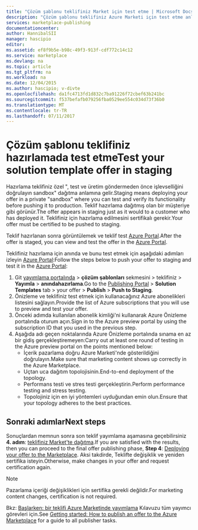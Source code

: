 ```yaml
---
title: "Çözüm şablonu teklifiniz Market için test etme | Microsoft Docs"
description: "Çözüm şablonu teklifiniz Azure Marketi için test etme anlayın."
services: marketplace-publishing
documentationcenter: 
author: HannibalSII
manager: hascipio
editor: 
ms.assetid: ef8f9b5e-b98c-49f3-913f-cdf772c14c12
ms.service: marketplace
ms.devlang: na
ms.topic: article
ms.tgt_pltfrm: na
ms.workload: na
ms.date: 12/04/2015
ms.author: hascipio; v-divte
ms.openlocfilehash: da1fc4713fd1d832c7ba91226f72cbef63b241bc
ms.sourcegitcommit: f537befafb079256fba0529ee554c034d73f36b0
ms.translationtype: MT
ms.contentlocale: tr-TR
ms.lasthandoff: 07/11/2017
---
```

# <a name="test-your-solution-template-offer-in-staging"></a><span data-ttu-id="ef91f-103">Çözüm şablonu teklifiniz hazırlamada test etme</span><span class="sxs-lookup"><span data-stu-id="ef91f-103">Test your solution template offer in staging</span></span>
<span data-ttu-id="ef91f-104">Hazırlama teklifiniz özel ", test ve üretim göndermeden önce işlevselliğini doğrulayın sandbox" dağıtma anlamına gelir.</span><span class="sxs-lookup"><span data-stu-id="ef91f-104">Staging means deploying your offer in a private "sandbox" where you can test and verify its functionality before pushing it to production.</span></span> <span data-ttu-id="ef91f-105">Teklif hazırlama dağıtmış olan bir müşteriye gibi görünür.</span><span class="sxs-lookup"><span data-stu-id="ef91f-105">The offer appears in staging just as it would to a customer who has deployed it.</span></span> <span data-ttu-id="ef91f-106">Teklifiniz için hazırlama edilmesini sertifikalı gerekir.</span><span class="sxs-lookup"><span data-stu-id="ef91f-106">Your offer must be certified to be pushed to staging.</span></span>

<span data-ttu-id="ef91f-107">Teklif hazırlanan sonra görüntülemek ve teklif test [Azure Portal](https://portal.azure.com/).</span><span class="sxs-lookup"><span data-stu-id="ef91f-107">After the offer is staged, you can view and test the offer in the [Azure Portal](https://portal.azure.com/).</span></span>

<span data-ttu-id="ef91f-108">Teklifiniz hazırlama için anında ve bunu test etmek için aşağıdaki adımları izleyin [Azure Portal](https://portal.azure.com/):</span><span class="sxs-lookup"><span data-stu-id="ef91f-108">Follow the steps below to push your offer to staging and test it in the [Azure Portal](https://portal.azure.com/):</span></span>

1. <span data-ttu-id="ef91f-109">Git [yayımlama portalında](https://publish.windowsazure.com) > **çözüm şablonları** sekmesini > teklifiniz > **Yayımla** > **anındahazırlama**.</span><span class="sxs-lookup"><span data-stu-id="ef91f-109">Go to the [Publishing Portal](https://publish.windowsazure.com) > **Solution Templates** tab > your offer > **Publish** > **Push to Staging**.</span></span>
2. <span data-ttu-id="ef91f-110">Önizleme ve teklifiniz test etmek için kullanacağınız Azure abonelikleri listesini sağlayın.</span><span class="sxs-lookup"><span data-stu-id="ef91f-110">Provide the list of Azure subscriptions that you will use to preview and test your offer.</span></span>
3. <span data-ttu-id="ef91f-111">Önceki adımda kullanılan abonelik kimliği'ni kullanarak Azure Önizleme portalında oturum açın.</span><span class="sxs-lookup"><span data-stu-id="ef91f-111">Sign in to the Azure preview portal by using the subscription ID that you used in the previous step.</span></span>
4. <span data-ttu-id="ef91f-112">Aşağıda adı geçen noktalarında Azure Önizleme portalında sınama en az bir gidiş gerçekleştiremeyen:</span><span class="sxs-lookup"><span data-stu-id="ef91f-112">Carry out at least one round of testing in the Azure preview portal on the points mentioned below:</span></span>
   * <span data-ttu-id="ef91f-113">İçerik pazarlama doğru Azure Marketi'nde gösterildiğini doğrulayın.</span><span class="sxs-lookup"><span data-stu-id="ef91f-113">Make sure that marketing content shows up correctly in the Azure Marketplace.</span></span>
   * <span data-ttu-id="ef91f-114">Uçtan uca dağıtım topolojisinin.</span><span class="sxs-lookup"><span data-stu-id="ef91f-114">End-to-end deployment of the topology.</span></span>
   * <span data-ttu-id="ef91f-115">Performans testi ve stres testi gerçekleştirin.</span><span class="sxs-lookup"><span data-stu-id="ef91f-115">Perform performance testing and stress testing.</span></span>
   * <span data-ttu-id="ef91f-116">Topolojiniz için en iyi yöntemleri uyduğundan emin olun.</span><span class="sxs-lookup"><span data-stu-id="ef91f-116">Ensure that your topology adheres to the best practices.</span></span>

## <a name="next-steps"></a><span data-ttu-id="ef91f-117">Sonraki adımlar</span><span class="sxs-lookup"><span data-stu-id="ef91f-117">Next steps</span></span>
<span data-ttu-id="ef91f-118">Sonuçlardan memnun sonra son teklif yayımlama aşamasına geçebilirsiniz **4. adım**: [teklifiniz Market'te dağıtma](marketplace-publishing-push-to-production.md).</span><span class="sxs-lookup"><span data-stu-id="ef91f-118">If you are satisfied with the results, then you can proceed to the final offer publishing phase, **Step 4**:  [Deploying your offer to the Marketplace](marketplace-publishing-push-to-production.md).</span></span> <span data-ttu-id="ef91f-119">Aksi takdirde, Teklifte değişiklik ve yeniden sertifika isteyin.</span><span class="sxs-lookup"><span data-stu-id="ef91f-119">Otherwise, make changes in your offer and request certification again.</span></span>

> [!NOTE]
> <span data-ttu-id="ef91f-120">Pazarlama içeriği değişiklikleri için sertifika gerekli değildir.</span><span class="sxs-lookup"><span data-stu-id="ef91f-120">For marketing content changes, certification is not required.</span></span>
> 
> 

<span data-ttu-id="ef91f-121">Bkz: [Başlarken: bir teklifi Azure Marketinde yayımlama](marketplace-publishing-getting-started.md) Kılavuzu tüm yayımcı görevleri için.</span><span class="sxs-lookup"><span data-stu-id="ef91f-121">See [Getting started: How to publish an offer to the Azure Marketplace](marketplace-publishing-getting-started.md) for a guide to all publisher tasks.</span></span>

